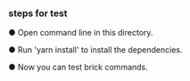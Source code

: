 ### steps for test

● Open command line in this directory.

● Run 'yarn install' to install the dependencies.

● Now you can test brick commands.
